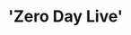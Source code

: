 ---
guid: "FE630E74-3E12-431C-A484-6E6E00D86E83"
title: '''Zero Day Live'''
description: '''Exciting hour! Highlights include the first NFT ad in a Super
  Bowl commercial, leaked Bing chat bot source code, and a special video from Zero
  Day Live. Join the NFT invites group and learn about mirror timestamping. Plus,
  explore NFTs on L2 chains like StarkNet with Magicking#6120. #NFT #SuperBowl #ZeroDayLive
  #Bing #GitHub #StarkNet #Ethics #Exploits #MirrorTimestamping #TechNews #FunFridays'''
pubDate: "Tue, 14 Feb 2023 18:00:00 -0500"
itunes-explicit: "no"
itunes-episode: 63
itunes-episodeType: full

# More info
youtube-full: https://youtu.be/AMY61U8P8yM
discussion: https://twitter.com/fulldecent/status/1625723059138093056

# Timeline
timeline:
  - seconds: 0
    title: Intro
  - seconds: 51
    title: First NFT Super Bowl ad
  - seconds: 163
    title: Tequila
  - seconds: 217
    title: Bing Chat code released
  - seconds: 289
    title: Program? Context? Consciousness?
  - seconds: 303
    title: Bing Chat code review
  - seconds: 372
    title: How was it exfiltrated?
  - seconds: 528
    title: Zero Day Live
  - seconds: 690
    title: Use GitHub Sponsors, get your employer to use

# File information
enclosure-url: "https://media.phor.net/csh/2023-02-14-episode-63.m4a"
enclosure-length: UPDATE ME
enclosure-type: "audio/x-m4a"
itunes-duration: UPDATE ME

# CSH information
badges:
  - type: stayed-to-end
    recipient: fulldecent
  - type: stayed-to-end
    recipient: dtedesco1
  - type: stayed-to-end
    recipient: '037'
  - type: stayed-to-end
    recipient: cer_andrew
  - type: stayed-to-end
    recipient: VjDeliria
  - type: stayed-to-end
    recipient: retromort
---